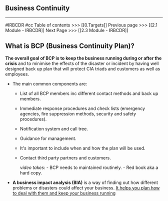 ## Business Continuity
---
#IRBCDR  #cc
Table of contents >>> [[0.Targets]]
Previous page >>> [[2.1 Module - IRBCDR]]
Next Page >>> [[2.3 Module  - IRBCDR]]

## What is BCP (Business Continuity Plan)?
**The overall goal of BCP is to keep the business running during or after the crisis** and to minimise the effects of the disaster or incident by having well designed back up plan that will protect CIA triads and customers as well as employees.

- The main common components are:
	- List of all BCP members inc different contact methods and back up members.
	- Immediate response procedures and check lists (emergency agencies, fire suppression methods, security and safety procedures).
	- Notification system and call tree.
	- Guidance for management.
	- It's important to include when and how the plan will be used.
	- Contact third party partners and customers.
				
		*video takes:*
					- BCP needs to maintained routinely. 
					- Red book aka a hard copy.

- **A business impact analysis (BIA)** is a way of finding out how different problems or disasters could affect your business. [It helps you plan how to deal with them and keep your business running](https://www.gartner.com/en/information-technology/glossary/bia-business-impact-analysis)
